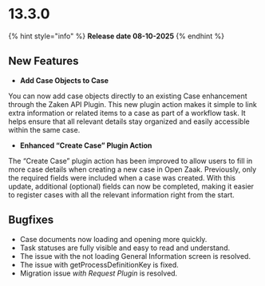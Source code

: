 # 13.3.0



{% hint style="info" %}
**Release date 08-10-2025**
{% endhint %}

## New Features

* **Add Case Objects to Case** &#x20;

You can now add case objects directly to an existing Case enhancement through the Zaken API Plugin. This new plugin action makes it simple to link extra information or related items to a case as part of a workflow task. It helps ensure that all relevant details stay organized and easily accessible within the same case.

* **Enhanced “Create Case” Plugin Action**&#x20;

The “Create Case” plugin action has been improved to allow users to fill in more case details when creating a new case in Open Zaak. Previously, only the required fields were included when a case was created. With this update, additional (optional) fields can now be completed, making it easier to register cases with all the relevant information right from the start.

## Bugfixes

* Case documents now loading and opening more quickly.
* Task statuses are fully visible and easy to read and understand.
* The issue with the not loading General Information screen is resolved.
* The issue with getProcessDefinitionKey is fixed.
* Migration issue _with Request Plugin_ is resolved.

